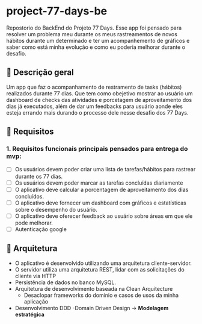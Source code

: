 # project-77-days-be

Repostorio do BackEnd do Projeto 77 Days. Esse app foi pensado para resolver um problema meu durante os meus rastreamentos de novos hábitos durante um determinado e ter um acompanhemento de gráficos e saber como está minha evolução e como eu poderia melhorar durante o desafio.

## 📃 Descrição geral

Um app que faz o acompanhamento de restramento de tasks (hábitos) realizados durante 77 dias. Que tem como obejetivo mostrar ao usuário um dashboard de checks das atividades e porcetagem de aproveitamento  dos dias já executados, além de dar um feedbacks para usuário aonde eles esteja errando mais durando o processo dele nesse desafio dos 77 Days.
&nbsp;

## 🚀 Requisitos

### 1. Requisitos funcionais principais pensados para entrega do mvp:
- [ ] Os usuários devem poder criar uma lista de tarefas/hábitos para rastrear durante os 77 dias.
- [ ] Os usuários devem poder marcar as tarefas concluídas diariamente
- [ ] O aplicativo deve calcular a porcentagem de aproveitamento dos dias concluídos.
- [ ] O aplicativo deve fornecer um dashboard com gráficos e estatísticas sobre o desempenho do usuário.
- [ ] O aplicativo deve oferecer feedback ao usuário sobre áreas em que ele pode melhorar.
- [ ] Autenticação google

## 🔨 Arquitetura

- O aplicativo é desenvolvido utilizando uma arquitetura cliente-servidor.
- O servidor utiliza uma arquitetura REST, lidar com as solicitações do cliente via HTTP
- Persistência de dados no banco MySQL.
- Arquitetura de desenvolvimento baseada na Clean Arquitecture
  - Desaclopar frameworks do  dominio e casos de usos da minha aplicação 
- Desenvolvimento DDD -Domain Driven Design -> **Modelagem estratégica**

&nbsp;

